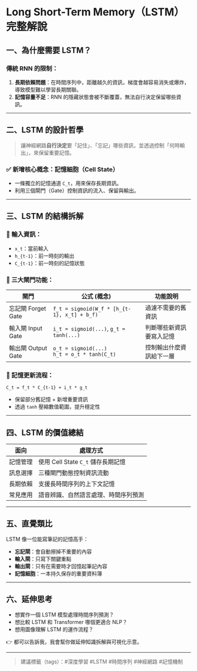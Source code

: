 # Long Short-Term Memory（LSTM）完整解說

## 一、為什麼需要 LSTM？

### 傳統 RNN 的限制：
1. **長期依賴問題**：在時間序列中，距離越久的資訊，梯度會越容易消失或爆炸，導致模型難以學習長期關聯。
2. **記憶容量不足**：RNN 的隱藏狀態會被不斷覆蓋，無法自行決定保留哪些資訊。

---

## 二、LSTM 的設計哲學

> 讓神經網路**自行決定**要「記住」、「忘記」哪些資訊，並透過控制「何時輸出」，來保留重要記憶。

### ✅ 新增核心概念：記憶細胞（Cell State）
- 一條獨立的記憶通道 `C_t`，用來保存長期資訊。
- 利用三個閘門（Gate）控制資訊的流入、保留與輸出。

---

## 三、LSTM 的結構拆解

### 🧠 輸入資訊：
- `x_t`：當前輸入
- `h_{t-1}`：前一時刻的輸出
- `C_{t-1}`：前一時刻的記憶狀態

### 🔐 三大閘門功能：
| 閘門 | 公式 (概念) | 功能說明 |
|------|-------------|----------|
| 忘記閘 Forget Gate | `f_t = sigmoid(W_f * [h_{t-1}, x_t] + b_f)` | 過濾不需要的舊資訊 |
| 輸入閘 Input Gate | `i_t = sigmoid(...)`, `g_t = tanh(...)` | 判斷哪些新資訊要寫入記憶 |
| 輸出閘 Output Gate | `o_t = sigmoid(...)` <br> `h_t = o_t * tanh(C_t)` | 控制輸出什麼資訊給下一層 |

### 🧬 記憶更新流程：
```text
C_t = f_t * C_{t-1} + i_t * g_t
```
- 保留部分舊記憶 + 新增重要資訊
- 透過 `tanh` 壓縮數值範圍，提升穩定性

---

## 四、LSTM 的價值總結

| 面向 | 處理方式 |
|------|-----------|
| 記憶管理 | 使用 Cell State `C_t` 儲存長期記憶 |
| 訊息選擇 | 三種閘門動態控制資訊流動 |
| 長期依賴 | 支援長時間序列的上下文記憶 |
| 常見應用 | 語音辨識、自然語言處理、時間序列預測 |

---

## 五、直覺類比

LSTM 像一位能寫筆記的記憶高手：
- **忘記閘**：會自動擦掉不重要的內容
- **輸入閘**：只寫下關鍵重點
- **輸出閘**：只有在需要時才回憶起筆記內容
- **記憶細胞**：一本持久保存的重要資料簿

---

## 六、延伸思考

- 想實作一個 LSTM 模型處理時間序列預測？
- 想比較 LSTM 和 Transformer 哪個更適合 NLP？
- 想用圖像理解 LSTM 的運作流程？

👉 都可以告訴我，我會幫你做延伸知識拆解與可視化示意。

---

> 建議標籤（tags）：#深度學習 #LSTM #時間序列 #神經網路 #記憶機制

